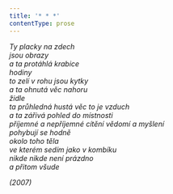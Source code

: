 ```yaml
---
title: '* * *'
contentType: prose
---
```


<section>

_Ty placky na zdech  
jsou obrazy  
a ta protáhlá krabice  
hodiny  
to zelí v rohu jsou kytky  
a ta ohnutá věc nahoru  
židle  
ta průhledná hustá věc to je vzduch  
a ta zářivá pohled do místnosti  
příjemné a nepříjemné cítění vědomí a myšlení  
pohybují se hodně  
okolo toho těla  
ve kterém sedím jako v kombíku  
nikde nikde není prázdno  
a přitom všude_

</section>

<section>

_(2007)_

</section>
